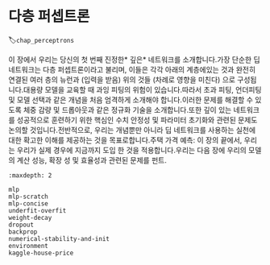 # 다층 퍼셉트론
:label:`chap_perceptrons`

이 장에서 우리는 당신의 첫 번째 진정한* 깊은* 네트워크를 소개합니다.가장 단순한 딥 네트워크는 다층 퍼셉트론이라고 불리며, 이들은 각각 아래의 계층에있는 것과 완전히 연결된 여러 층의 뉴런과 (입력을 받음) 위의 것들 (차례로 영향을 미친다) 으로 구성됩니다.대용량 모델을 교육할 때 과잉 피팅의 위험이 있습니다.따라서 초과 피팅, 언더피팅 및 모델 선택과 같은 개념을 처음 엄격하게 소개해야 합니다.이러한 문제를 해결할 수 있도록 체중 감량 및 드롭아웃과 같은 정규화 기술을 소개합니다.또한 깊이 있는 네트워크를 성공적으로 훈련하기 위한 핵심인 수치 안정성 및 파라미터 초기화와 관련된 문제도 논의할 것입니다.전반적으로, 우리는 개념뿐만 아니라 딥 네트워크를 사용하는 실천에 대한 확고한 이해를 제공하는 것을 목표로합니다.주택 가격 예측: 이 장의 끝에서, 우리는 우리가 실제 경우에 지금까지 도입 한 것을 적용합니다.우리는 다음 장에 우리의 모델의 계산 성능, 확장 성 및 효율성과 관련된 문제를 펀트.

```toc
:maxdepth: 2

mlp
mlp-scratch
mlp-concise
underfit-overfit
weight-decay
dropout
backprop
numerical-stability-and-init
environment
kaggle-house-price
```
